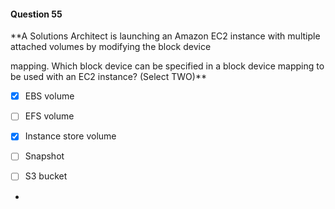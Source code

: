 #### Question  55


**A Solutions Architect is launching an Amazon EC2 instance with multiple attached volumes by modifying the block device

mapping. Which block device can be specified in a block device mapping to be used with an EC2 instance? (Select TWO)**


- [x] EBS volume


- [ ] EFS volume


- [x] Instance store volume


- [ ] Snapshot


- [ ] S3 bucket


*